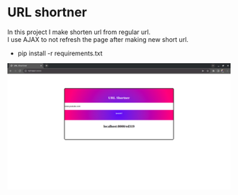 # URL shortner
In this project I make shorten url from regular url.<br/>
I use AJAX to not refresh the page after making new short url.<br/>
- pip install -r requirements.txt

![alt text](./UI_screen.png)